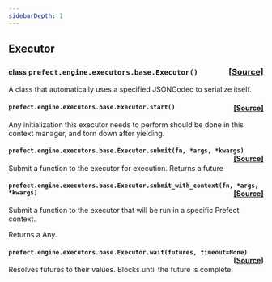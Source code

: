 ```yaml
---
sidebarDepth: 1
---
```


 ## Executor

### <span style="background-color:rgba(27,31,35,0.05);font-size:0.85em;">class</span> ```prefect.engine.executors.base.Executor()```<span style="float:right;">[[Source]](https://github.com/PrefectHQ/prefect/tree/master/src/prefect/engine/executors/base.py#L14)</span>
A class that automatically uses a specified JSONCodec to serialize itself.

 ####  ```prefect.engine.executors.base.Executor.start()```<span style="float:right;">[[Source]](https://github.com/PrefectHQ/prefect/tree/master/src/prefect/engine/executors/base.py#L18)</span>
Any initialization this executor needs to perform should be done in this
context manager, and torn down after yielding.

 ####  ```prefect.engine.executors.base.Executor.submit(fn, *args, *kwargs)```<span style="float:right;">[[Source]](https://github.com/PrefectHQ/prefect/tree/master/src/prefect/engine/executors/base.py#L26)</span>
Submit a function to the executor for execution. Returns a future

 ####  ```prefect.engine.executors.base.Executor.submit_with_context(fn, *args, *kwargs)```<span style="float:right;">[[Source]](https://github.com/PrefectHQ/prefect/tree/master/src/prefect/engine/executors/base.py#L38)</span>
Submit a function to the executor that will be run in a specific Prefect context.

Returns a Any.

 ####  ```prefect.engine.executors.base.Executor.wait(futures, timeout=None)```<span style="float:right;">[[Source]](https://github.com/PrefectHQ/prefect/tree/master/src/prefect/engine/executors/base.py#L32)</span>
Resolves futures to their values. Blocks until the future is complete.


